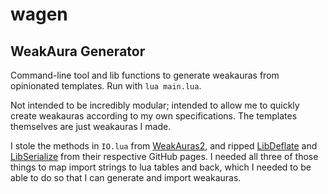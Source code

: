 # wagen
## WeakAura Generator

Command-line tool and lib functions to generate weakauras from opinionated templates.
Run with `lua main.lua`.

Not intended to be incredibly modular; intended to allow me to quickly create weakauras according to my own specifications. The templates themselves are just weakauras I made.

I stole the methods in `IO.lua` from [WeakAuras2](https://github.com/WeakAuras/WeakAuras2), and ripped [LibDeflate](https://github.com/SafeteeWoW/LibDeflate) and [LibSerialize](https://github.com/rossnichols/LibSerialize) from their respective GitHub pages. I needed all three of those things to map import strings to lua tables and back, which I needed to be able to do so that I can generate and import weakauras.
